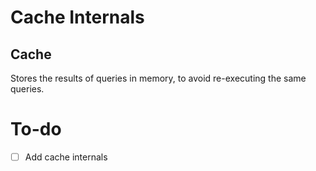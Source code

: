 # Cache Internals

## Cache
Stores the results of queries in memory, to avoid re-executing the same queries.

# To-do
  - [ ] Add cache internals 